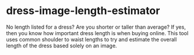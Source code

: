 # dress-image-length-estimator
No length listed for a dress? Are you shorter or taller than average? If yes, then you know how important dress length is when buying online. This tool uses common shoulder to waist lengths to try and estimate the overall length of the dress based solely on an image.
